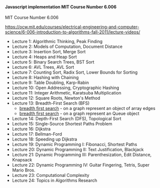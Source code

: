 #### Javascript implementation MIT Course Number 6.006

MIT Course Number 6.006

https://ocw.mit.edu/courses/electrical-engineering-and-computer-science/6-006-introduction-to-algorithms-fall-2011/lecture-videos/

 - Lecture 1: Algorithmic Thinking, Peak Finding
 - Lecture 2: Models of Computation, Document Distance
 - Lecture 3: Insertion Sort, Merge Sort
 - Lecture 4: Heaps and Heap Sort
 - Lecture 5: Binary Search Trees, BST Sort
 - Lecture 6: AVL Trees, AVL Sort
 - Lecture 7: Counting Sort, Radix Sort, Lower Bounds for Sorting
 - Lecture 8: Hashing with Chaining
 - Lecture 9: Table Doubling, Karp-Rabin
 - Lecture 10: Open Addressing, Cryptographic Hashing
 - Lecture 11: Integer Arithmetic, Karatsuba Multiplication
 - Lecture 12: Square Roots, Newton's Method
 - Lecture 13: Breadth-First Search (BFS)
   - [breadth first search](https://github.com/aldb/js_algorithms/blob/master/breadth_first_search_objs_arr.js) - on a graph represent an object of array edges
   - [breadth first search](https://github.com/aldb/js_algorithms/blob/master/breadth_first_search.js) - on a graph represent an Queue object
 - Lecture 14: Depth-First Search (DFS), Topological Sort
 - Lecture 15: Single-Source Shortest Paths Problem
 - Lecture 16: Dijkstra
 - Lecture 17: Bellman-Ford
 - Lecture 18: Speeding up Dijkstra
 - Lecture 19: Dynamic Programming I: Fibonacci, Shortest Paths
 - Lecture 20: Dynamic Programming II: Text Justification, Blackjack
 - Lecture 21: Dynamic Programming III: Parenthesization, Edit Distance, Knapsack
 - Lecture 22: Dynamic Programming IV: Guitar Fingering, Tetris, Super Mario Bros.
 - Lecture 23: Computational Complexity
 - Lecture 24: Topics in Algorithms Research
